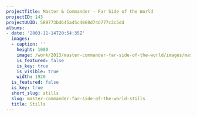 ```yaml
---
projectTitle: Master & Commander - Far Side of the World
projectID: 143
projectUUID: 589773bd645a45c4860d74d777c3c5dd
albums:
- date: '2003-11-14T20:54:35Z'
  images:
  - caption: ''
    height: 1080
    image: /work/2013/master-commander-far-side-of-the-world/images/master-and-commander-feature.01.jpg
    is_featured: false
    is_key: true
    is_visible: true
    width: 1920
  is_featured: false
  is_key: true
  short_slug: stills
  slug: master-commander-far-side-of-the-world-stills
  title: Stills
---
```

